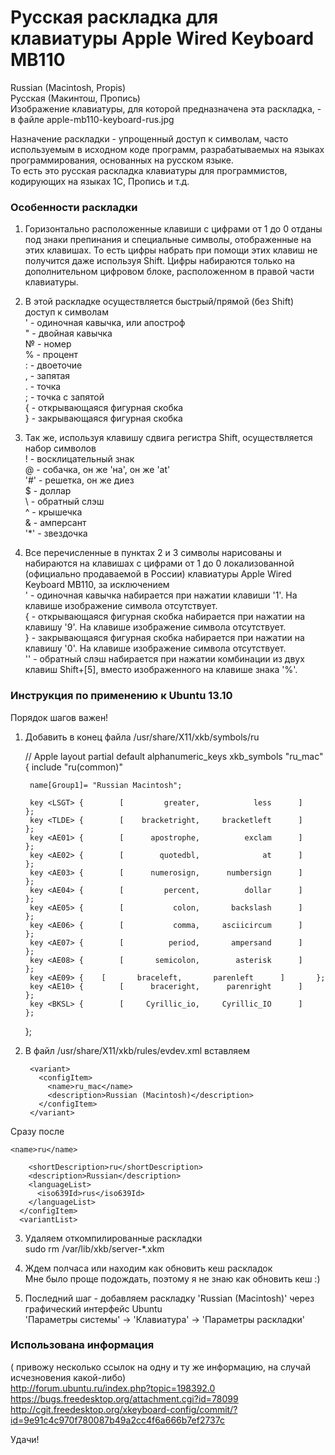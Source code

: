 Русская раскладка для клавиатуры Apple Wired Keyboard MB110
======
Russian (Macintosh, Propis)  
Русская (Макинтош, Пропись)  
Изображение клавиатуры, для которой предназначена эта раскладка, - в файле apple-mb110-keyboard-rus.jpg  

Назначение раскладки - упрощенный доступ к символам, часто используемым в исходном коде программ,  разрабатываемых на языках программирования, основанных на русском языке.  
То есть это русская раскладка клавиатуры для программистов, кодирующих на языках 1С, Пропись и т.д.  


### Особенности раскладки

1. Горизонтально расположенные клавиши с цифрами от 1 до 0 отданы под знаки препинания и специальные символы, отображенные на этих клавишах. То есть цифры набрать при помощи этих клавиш не получится даже используя Shift. Цифры набираются только на дополнительном цифровом блоке, расположенном в правой части клавиатуры.  

2. В этой раскладке осуществляется быстрый/прямой (без Shift) доступ к символам  
	' - одиночная кавычка, или апостроф  
	" - двойная кавычка  
	№ - номер  
	% - процент  
	: - двоеточие  
	, - запятая  
	. - точка  
	; - точка с запятой  
	{ - открывающаяся фигурная скобка  
	} - закрывающаяся фигурная скобка	    

3. Так же, используя клавишу сдвига регистра Shift, осуществляется набор символов  
	! - восклицательный знак  
	@ - собачка, он же 'на', он же 'at'  
	'#' - решетка, он же диез  
	$ - доллар  
	\ - обратный слэш  
	^ - крышечка  
	& - амперсант  
	'*' - звездочка  

4. Все перечисленные в пунктах 2 и 3 символы нарисованы и набираются на клавишах с цифрами от 1 до 0 локализованной (официально продаваемой в России) клавиатуры Apple Wired Keyboard MB110, за исключением  
	' - одиночная кавычка набирается при нажатии клавиши '1'. На клавише изображение символа отсутствует.  
	{ - открывающаяся фигурная скобка набирается при нажатии на клавишу '9'. На клавише изображение символа отсутствует.  
	} - закрывающаяся фигурная скобка набирается при нажатии на клавишу '0'. На клавише изображение символа отсутствует.  
	'\' - обратный слэш набирается при нажатии комбинации из двух клавиш Shift+[5], вместо изображенного на клавише знака '%'.  


### Инструкция по применению к Ubuntu 13.10  
Порядок шагов важен!  
1. Добавить в конец файла  /usr/share/X11/xkb/symbols/ru  

	// Apple layout
	partial default alphanumeric_keys
	xkb_symbols "ru_mac" {
	include "ru(common)"

	    name[Group1]= "Russian Macintosh";

	    key <LSGT> {        [         greater,            less      ]       };
	    key <TLDE> {        [    bracketright,     bracketleft      ]       };
	    key	<AE01> {        [      apostrophe,          exclam      ]       };
	    key <AE02> {        [        quotedbl,              at      ]       };
	    key <AE03> {        [      numerosign,      numbersign      ]       };
	    key <AE04> {        [         percent,          dollar      ]       };
	    key <AE05> {        [           colon,       backslash      ]       };
	    key <AE06> {        [           comma,     asciicircum      ]       };
	    key <AE07> {        [          period,       ampersand      ]       };
	    key <AE08> {        [       semicolon,        asterisk      ]       };
	    key	<AE09> {	[       braceleft,       parenleft      ]       };
	    key	<AE10> {        [      braceright,      parenright      ]       };
	    key <BKSL> {        [     Cyrillic_io,     Cyrillic_IO      ]       };
	};

2. В файл /usr/share/X11/xkb/rules/evdev.xml вставляем  

        <variant>  
          <configItem>  
            <name>ru_mac</name>  
            <description>Russian (Macintosh)</description>  
          </configItem>  
        </variant>  

Сразу после  

	<name>ru</name>  

        <shortDescription>ru</shortDescription>  
        <description>Russian</description>  
        <languageList>  
          <iso639Id>rus</iso639Id>  
        </languageList>  
      </configItem>  
      <variantList>  

3. Удаляем откомпилированные раскладки  
	sudo rm /var/lib/xkb/server-*.xkm  

4. Ждем полчаса или находим как обновить кеш раскладок  
Мне было проще подождать, поэтому я не знаю как обновить кеш :)

5. Последний шаг - добавляем раскладку 'Russian (Macintosh)' через графический интерфейс Ubuntu  
'Параметры системы' -> 'Клавиатура' -> 'Параметры раскладки'  



### Использована информация  
( привожу несколько ссылок на одну и ту же информацию, на случай исчезновения какой-либо)  
	http://forum.ubuntu.ru/index.php?topic=198392.0  
	https://bugs.freedesktop.org/attachment.cgi?id=78099  
	http://cgit.freedesktop.org/xkeyboard-config/commit/?id=9e91c4c970f780087b49a2cc4f6a666b7ef2737c  


Удачи!
